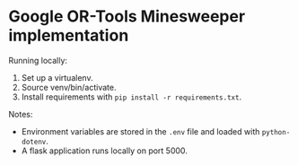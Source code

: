 # Google OR-Tools Minesweeper implementation

Running locally:
1. Set up a virtualenv.
2. Source venv/bin/activate.
3. Install requirements with `pip install -r requirements.txt`.

Notes: 

* Environment variables are stored in the `.env` file and loaded with `python-dotenv`.
* A flask application runs locally on port 5000.
